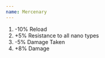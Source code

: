 ```yaml
---
name: Mercenary
---
```


1. -10% Reload
2. +5% Resistance to all nano types
3. -5% Damage Taken
4. +8% Damage

